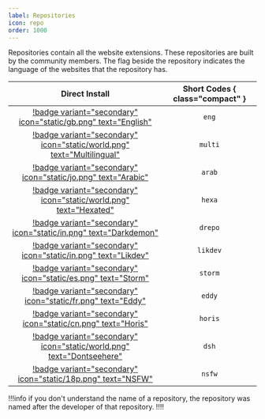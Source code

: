 ```yaml
---
label: Repositories
icon: repo
order: 1000
---
```


Repositories contain all the website extensions. These repositories are built by the community members. The flag beside the repository indicates the language of the websites that the repository has.

Direct Install | Short Codes { class="compact" }
:---: | :---:
[!badge variant="secondary" icon="static/gb.png" text="English"](https://l.cloudstream.cf/dir_eng) | `eng`
[!badge variant="secondary" icon="static/world.png" text="Multilingual"](https://l.cloudstream.cf/dir_multi) | `multi`
[!badge variant="secondary" icon="static/jo.png" text="Arabic"](https://l.cloudstream.cf/dir_arab) | `arab`
[!badge variant="secondary" icon="static/world.png" text="Hexated"](https://l.cloudstream.cf/dir_hexa) | `hexa`
[!badge variant="secondary" icon="static/in.png" text="Darkdemon"](https://l.cloudstream.cf/dir_drepo) | `drepo`
[!badge variant="secondary" icon="static/in.png" text="Likdev"](https://l.cloudstream.cf/dir_likrepo) | `likdev`
[!badge variant="secondary" icon="static/es.png" text="Storm"](https://l.cloudstream.cf/dir_storm) | `storm`
[!badge variant="secondary" icon="static/fr.png" text="Eddy"](https://l.cloudstream.cf/dir_eddy) | `eddy`
[!badge variant="secondary" icon="static/cn.png" text="Horis"](https://l.cloudstream.cf/dir_horis) | `horis`
[!badge variant="secondary" icon="static/world.png" text="Dontseehere"](https://l.cloudstream.cf/dir_dsh) | `dsh`
[!badge variant="secondary" icon="static/18p.png" text="NSFW"](https://l.cloudstream.cf/dir_nsfw) | `nsfw`

!!!info
if you don't understand the name of a repository, the repository was named after the developer of that repository.
!!!!

